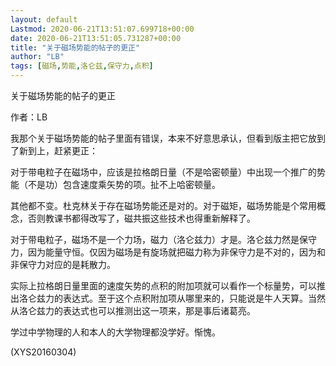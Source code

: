 ```yaml
---
layout: default
Lastmod: 2020-06-21T13:51:07.699718+00:00
date: 2020-06-21T13:51:05.731287+00:00
title: "关于磁场势能的帖子的更正"
author: "LB"
tags: [磁场,势能,洛仑兹,保守力,点积]
---
```


关于磁场势能的帖子的更正

作者：LB

我那个关于磁场势能的帖子里面有错误，本来不好意思承认，但看到版主把它放到了新到上，赶紧更正：

对于带电粒子在磁场中，应该是拉格朗日量（不是哈密顿量）中出现一个推广的势能（不是功）包含速度乘矢势的项。扯不上哈密顿量。

其他都不变。杜克林关于存在磁场势能还是对的。对于磁矩，磁场势能是个常用概念，否则教课书都得改写了，磁共振这些技术也得重新解释了。

对于带电粒子，磁场不是一个力场，磁力（洛仑兹力）才是。洛仑兹力然是保守力，因为能量守恒。仅因为磁场是有旋场就把磁力称为非保守力是不对的，因为和非保守力对应的是耗散力。

实际上拉格朗日量里面的速度矢势的点积的附加项就可以看作一个标量势，可以推出洛仑兹力的表达式。至于这个点积附加项从哪里来的，只能说是牛人天算。当然从洛仑兹力的表达式也可以推测出这一项来，那是事后诸葛亮。

学过中学物理的人和本人的大学物理都没学好。惭愧。

(XYS20160304)

